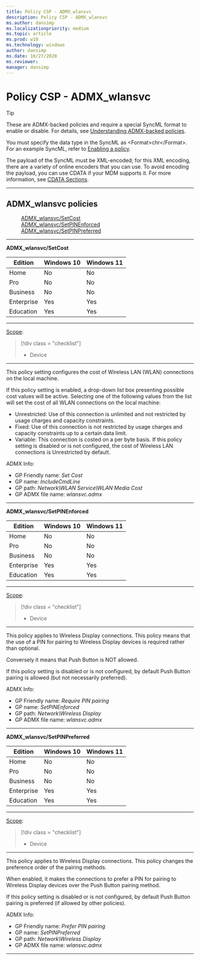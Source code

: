 ```yaml
---
title: Policy CSP - ADMX_wlansvc
description: Policy CSP - ADMX_wlansvc
ms.author: dansimp
ms.localizationpriority: medium
ms.topic: article
ms.prod: w10
ms.technology: windows
author: dansimp
ms.date: 10/27/2020
ms.reviewer: 
manager: dansimp
---
```


# Policy CSP - ADMX_wlansvc
>[!TIP]
> These are ADMX-backed policies and require a special SyncML format to enable or disable. For details, see [Understanding ADMX-backed policies](./understanding-admx-backed-policies.md).
> 
> You must specify the data type in the SyncML as &lt;Format&gt;chr&lt;/Format&gt;. For an example SyncML, refer to [Enabling a policy](./understanding-admx-backed-policies.md#enabling-a-policy).
> 
> The payload of the SyncML must be XML-encoded; for this XML encoding, there are a variety of online encoders that you can use. To avoid encoding the payload, you can use CDATA if your MDM supports it. For more information, see [CDATA Sections](http://www.w3.org/TR/REC-xml/#sec-cdata-sect).


<hr/>

<!--Policies-->
## ADMX_wlansvc policies  

<dl>
  <dd>
    <a href="#admx-wlansvc-setcost">ADMX_wlansvc/SetCost</a>
  </dd>
  <dd>
    <a href="#admx-wlansvc-setpinenforced">ADMX_wlansvc/SetPINEnforced</a>
  </dd>
  <dd>
    <a href="#admx-wlansvc-setpinpreferred">ADMX_wlansvc/SetPINPreferred</a>
  </dd>
</dl>


<hr/>

<!--Policy-->
<a href="" id="admx-wlansvc-setcost"></a>**ADMX_wlansvc/SetCost**  

<!--SupportedSKUs-->

|Edition|Windows 10|Windows 11|
|--- |--- |--- |
|Home|No|No|
|Pro|No|No|
|Business|No|No|
|Enterprise|Yes|Yes|
|Education|Yes|Yes|

<!--/SupportedSKUs-->
<hr/>

<!--Scope-->
[Scope](./policy-configuration-service-provider.md#policy-scope):

> [!div class = "checklist"]
> * Device

<hr/>

<!--/Scope-->
<!--Description-->
This policy setting configures the cost of Wireless LAN (WLAN) connections on the local machine.

If this policy setting is enabled, a drop-down list box presenting possible cost values will be active. Selecting one of the following values from the list will set the cost of all WLAN connections on the local machine:

- Unrestricted: Use of this connection is unlimited and not restricted by usage charges and capacity constraints.
- Fixed: Use of this connection is not restricted by usage charges and capacity constraints up to a certain data limit.  
- Variable: This connection is costed on a per byte basis. If this policy setting is disabled or is not configured, the cost of Wireless LAN connections is Unrestricted by default.

<!--/Description-->


<!--ADMXBacked-->
ADMX Info:  
-   GP Friendly name: *Set Cost*
-   GP name: *IncludeCmdLine*
-   GP path: *Network\WLAN Service\WLAN Media Cost*
-   GP ADMX file name: *wlansvc.admx*

<!--/ADMXBacked-->
<!--/Policy-->
<hr/>

<!--Policy-->
<a href="" id="admx-wlansvc-setpinenforced"></a>**ADMX_wlansvc/SetPINEnforced**  

<!--SupportedSKUs-->

|Edition|Windows 10|Windows 11|
|--- |--- |--- |
|Home|No|No|
|Pro|No|No|
|Business|No|No|
|Enterprise|Yes|Yes|
|Education|Yes|Yes|

<!--/SupportedSKUs-->
<hr/>

<!--Scope-->
[Scope](./policy-configuration-service-provider.md#policy-scope):

> [!div class = "checklist"]
> * Device

<hr/>

<!--/Scope-->
<!--Description-->
This policy applies to Wireless Display connections. This policy means that the use of a PIN for pairing to Wireless Display devices is required rather than optional.

Conversely it means that Push Button is NOT allowed.

If this policy setting is disabled or is not configured, by default Push Button pairing is allowed (but not necessarily preferred).

<!--/Description-->


<!--ADMXBacked-->
ADMX Info:  
-   GP Friendly name: *Require PIN pairing*
-   GP name: *SetPINEnforced*
-   GP path: *Network\Wireless Display*
-   GP ADMX file name: *wlansvc.admx*

<!--/ADMXBacked-->
<!--/Policy-->
<hr/>

<!--Policy-->
<a href="" id="admx-wlansvc-setpinpreferred"></a>**ADMX_wlansvc/SetPINPreferred**  

<!--SupportedSKUs-->

|Edition|Windows 10|Windows 11|
|--- |--- |--- |
|Home|No|No|
|Pro|No|No|
|Business|No|No|
|Enterprise|Yes|Yes|
|Education|Yes|Yes|

<!--/SupportedSKUs-->
<hr/>

<!--Scope-->
[Scope](./policy-configuration-service-provider.md#policy-scope):

> [!div class = "checklist"]
> * Device

<hr/>

<!--/Scope-->
<!--Description-->
This policy applies to Wireless Display connections. This policy changes the preference order of the pairing methods.

When enabled, it makes the connections to prefer a PIN for pairing to Wireless Display devices over the Push Button pairing method.

If this policy setting is disabled or is not configured, by default Push Button pairing is preferred (if allowed by other policies).

<!--/Description-->


<!--ADMXBacked-->
ADMX Info:  
-   GP Friendly name: *Prefer PIN pairing*
-   GP name: *SetPINPreferred*
-   GP path: *Network\Wireless Display*
-   GP ADMX file name: *wlansvc.admx*

<!--/ADMXBacked-->
<!--/Policy-->
<hr/>



<!--/Policies-->

